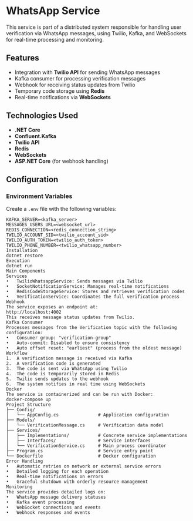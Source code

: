 # WhatsApp Service

This service is part of a distributed system responsible for handling user verification via WhatsApp messages, using Twilio, Kafka, and WebSockets for real-time processing and monitoring.

## Features

- Integration with **Twilio API** for sending WhatsApp messages  
- Kafka consumer for processing verification messages  
- Webhook for receiving status updates from Twilio  
- Temporary code storage using **Redis**  
- Real-time notifications via **WebSockets**

## Technologies Used

- **.NET Core**  
- **Confluent.Kafka**  
- **Twilio API**  
- **Redis**  
- **WebSockets**  
- **ASP.NET Core** (for webhook handling)

## Configuration

### Environment Variables

Create a `.env` file with the following variables:

```env
KAFKA_SERVER=<kafka_server>
MESSAGES_USERS_URL=<websocket_url>
REDIS_CONNECTION=<redis_connection_string>
TWILIO_ACCOUNT_SID=<twilio_account_sid>
TWILIO_AUTH_TOKEN=<twilio_auth_token>
TWILIO_PHONE_NUMBER=<twilio_whatsapp_number>
Installation
dotnet restore
Execution
dotnet run
Main Components
Services
•	TwilioWhatsappService: Sends messages via Twilio
•	SocketNotificationService: Manages real-time notifications
•	RedisCodeStorageService: Stores and retrieves verification codes
•	VerificationService: Coordinates the full verification process
Webhook
The service exposes an endpoint at:
http://localhost:4002
This receives message status updates from Twilio.
Kafka Consumer
Processes messages from the Verification topic with the following configuration:
•	Consumer group: "verification-group"
•	Auto-commit: Disabled to ensure consistency
•	Auto offset reset: "earliest" (process from the oldest message)
Workflow
1.	A verification message is received via Kafka
2.	A verification code is generated
3.	The code is sent via WhatsApp using Twilio
4.	The code is temporarily stored in Redis
5.	Twilio sends updates to the webhook
6.	The system notifies in real time using WebSockets
Docker
The service is containerized and can be run with Docker:
docker-compose up
Project Structure
├── Config/
│   └── AppConfig.cs               # Application configuration
├── Models/
│   └── VerificationMessage.cs     # Verification data model
├── Services/
│   ├── Implementations/           # Concrete service implementations
│   ├── Interfaces/                # Service interfaces
│   └── VerificationService.cs     # Main process coordinator
├── Program.cs                     # Service entry point
└── Dockerfile                     # Docker configuration
Error Handling
•	Automatic retries on network or external service errors
•	Detailed logging for each operation
•	Real-time notifications on errors
•	Graceful shutdown with orderly resource management
Monitoring
The service provides detailed logs on:
•	WhatsApp message delivery statuses
•	Kafka event processing
•	WebSocket connections and events
•	Webhook responses and events
